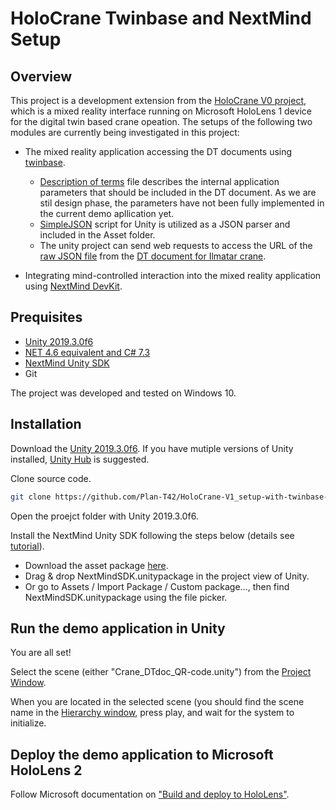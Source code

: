 # HoloCrane Twinbase and NextMind Setup

## Overview
This project is a development extension from the [HoloCrane V0 project](https://github.com/Plan-T42/HoloCrane-V0.git), which is a mixed reality interface running on Microsoft HoloLens 1 device for the digital twin based crane opeation.
The setups of the following two modules are currently being investigated in this project:
 
* The mixed reality application accessing the DT documents using [twinbase](https://github.com/twinbase/twinbase).  
    * [Description of terms](https://github.com/Plan-T42/HoloCrane-V1_setup-with-twinbase-and-NextMind/blob/master/Descriptions%20of%20terms.md) file describes the internal application parameters that should be included in the DT document. As we are stil design phase, the parameters have not been fully implemented in the current demo apllication yet. 
    * [SimpleJSON](https://github.com/HenrikPoulsen/SimpleJSON) script for Unity is utilized as a JSON parser and included in the Asset folder.    
    * The unity project can send web requests to access the URL of the [raw JSON file](https://dtw.dtp.fi/crane-ilmatar/index.json) from the [DT document for Ilmatar crane](https://dtw.dtp.fi/crane-ilmatar/).

* Integrating mind-controlled interaction into the mixed reality application using [NextMind DevKit](https://www.next-mind.com/documentation).



## Prequisites

- [Unity 2019.3.0f6](https://unity3d.com/get-unity/download/archive)
- [NET 4.6 equivalent and C# 7.3](https://docs.unity3d.com/2019.3/Documentation/Manual/CSharpCompiler.html)
- [NextMind Unity SDK](https://www.next-mind.com/documentation/unity-sdk/download/)
- Git

The project was developed and tested on Windows 10. 

## Installation 

Download the [Unity 2019.3.0f6](https://unity3d.com/get-unity/download/archive). 
If you have mutiple versions of Unity installed, [Unity Hub](https://docs.unity3d.com/Manual/GettingStartedInstallingHub.html) is suggested.

Clone source code.
```sh
git clone https://github.com/Plan-T42/HoloCrane-V1_setup-with-twinbase-and-NextMind.git
```

Open the proejct folder with Unity 2019.3.0f6.

Install the NextMind Unity SDK following the steps below (details see [tutorial](https://www.next-mind.com/documentation/unity-sdk/download/)). 

- Download the asset package [here](https://nextmind-sdk.s3-eu-west-1.amazonaws.com/unity/NextMindSDK.unitypackage).
- Drag & drop NextMindSDK.unitypackage in the project view of Unity.
- Or go to Assets / Import Package / Custom package..., then find NextMindSDK.unitypackage using the file picker.

## Run the demo application in Unity

You are all set!

Select the scene (either "Crane_DTdoc_QR-code.unity") from the [Project Window](https://docs.unity3d.com/Manual/UsingTheEditor.html).

When you are located in the selected scene (you should find the scene name in the [Hierarchy window](https://docs.unity3d.com/Manual/UsingTheEditor.html), press play, and wait for the system to initialize. 

## Deploy the demo application to Microsoft HoloLens 2

Follow Microsoft documentation on ["Build and deploy to HoloLens"](https://docs.microsoft.com/en-us/windows/mixed-reality/develop/unity/build-and-deploy-to-hololens).
